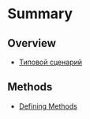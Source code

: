 # Summary

## Overview

* [Типовой сценарий](#Типовой-сценарий)

## Methods

* [Defining Methods](methods.md)



